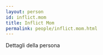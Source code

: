 ```yaml
---
layout: person
id: inflict.mom
title: Inflict Mom
permalink: people/inflict.mom.html
---
```


Dettagli della persona